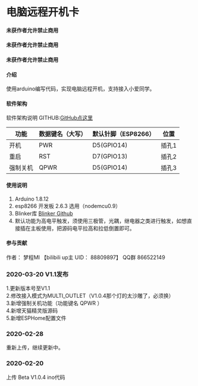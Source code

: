 # 电脑远程开机卡

#### 未获作者允许禁止商用
#### 未获作者允许禁止商用
#### 未获作者允许禁止商用

#### 介绍
使用arduino编写代码，实现电脑远程开机，支持接入小爱同学。

#### 软件架构
软件架构说明
GITHUB:[GitHub点这里](https://github.com/dreamcmi/computer_remote_power_on_card)


| 功能     | 数据键名（大写） | 默认针脚（ESP8266） | 位置  |
| -------- | ---------------- | ------------------- | ----- |
| 开机     | PWR              | D5(GPIO14)          | 插孔1 |
| 重启     | RST              | D7(GPIO13)          | 插孔2 |
| 强制关机 | QPWR             | D5(GPIO14)          | 插孔3 |



#### 使用说明

1.  Arduino 1.8.12
2.  esp8266 开发板 2.6.3 选用（nodemcu0.9）
3.  Blinker库 [Blinker Github](https://github.com/blinker-iot/blinker-library)
4.  默认功能为高电平触发，须使用三极管，光耦，继电器之类进行触发，如想直接插在主板使用，把源码电平拉高和拉低倒置即可。

#### 参与贡献

作者：
梦程MI 【bilibili up主 UID： 88809897】
QQ群 866522149

### 2020-03-20 V1.1发布
1.更新版本号至V1.1  
2.修改接入模式为MULTI_OUTLET（V1.0.4那个灯的太沙雕了，必须换）  
3.新增强制关机功能（功能键名 QPWR    ）  
4.新增天猫精灵版源码  
5.新增ESPHome配置文件  

### 2020-02-28
重新上传，继续更新中。

### 2020-02-20
上传 Beta V1.0.4 ino代码
